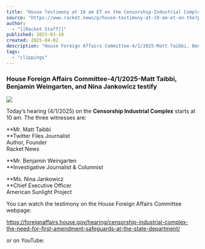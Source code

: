 ```yaml
---
title: "House Testimony at 10 am ET on the Censorship-Industrial Complex: The Need for First Amendment Safeguards at the State Department"
source: "https://www.racket.news/p/house-testimony-at-10-am-et-on-the?publication_id=1042&post_id=160339649&isFreemail=false&r=7br8e&triedRedirect=true"
author:
  - "[[Racket Staff]]"
published: 2023-03-10
created: 2025-04-02
description: "House Foreign Affairs Committee-4/1/2025-Matt Taibbi, Benjamin Weingarten, and Nina Jankowicz testify"
tags:
  - "clippings"
---
```

### House Foreign Affairs Committee-4/1/2025-Matt Taibbi, Benjamin Weingarten, and Nina Jankowicz testify

![](https://substackcdn.com/image/fetch/w_1456,c_limit,f_auto,q_auto:good,fl_progressive:steep/https%3A%2F%2Fsubstack-post-media.s3.amazonaws.com%2Fpublic%2Fimages%2F3d893fe1-4270-4dbd-bb50-a9e52c6a91e0_1364x880.png)

Today’s hearing (4/1/2025) on the **Censorship Industrial Complex** starts at 10 am. The three witnesses are:

**Mr. Matt Taibbi  
**Twitter Files Journalist  
Author, Founder  
Racket News

**Mr. Benjamin Weingarten  
**Investigative Journalist & Columnist

**Ms. Nina Jankowicz  
**Chief Executive Officer  
American Sunlight Project

You can watch the testimony on the House Foreign Affairs Committee webpage:

https://foreignaffairs.house.gov/hearing/censorship-industrial-complex-the-need-for-first-amendment-safeguards-at-the-state-department/

or on YouTube: